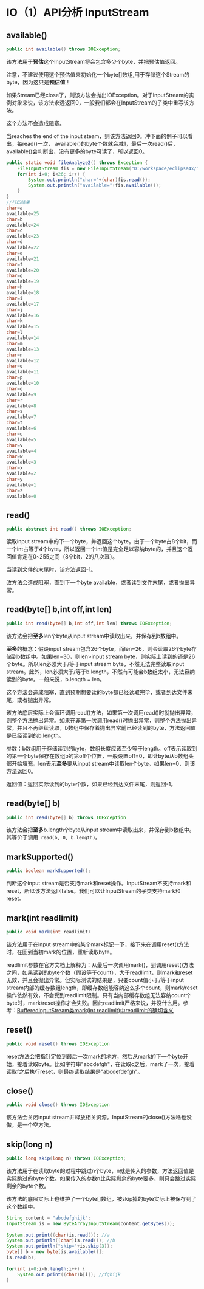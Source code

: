 # IO（1）API分析 InputStream

## available()
```java
public int available() throws IOException;
```
该方法用于**预估**这个InputStream将会包含多少个byte，并把预估值返回。

注意，不建议使用这个预估值来初始化一个byte[]数组,用于存储这个Stream的byte，因为这只是**预估值**！

如果Stream已经close了，则该方法会抛出IOException。对于InputStream的实例对象来说，该方法永远返回0，一般我们都会在InputStream的子类中重写该方法。

这个方法不会造成阻塞。

当reaches the end of the input steam，则该方法返回0。冲下面的例子可以看出，每read()一次， available()的byte个数就会减1，最后一次read()后，available()会判断出，没有更多的byte可读了，所以返回0。


```java
public static void fileAnalyze2() throws Exception {
	FileInputStream fis = new FileInputStream("D:/workspace/eclipse4x/io2/bin/resources/utf8_en_short.txt");
	for(int i=0; i<26; i++) {
		System.out.println("char="+(char)fis.read());
		System.out.println("available="+fis.available());
	}
}
//打印结果
char=a
available=25
char=b
available=24
char=c
available=23
char=d
available=22
char=e
available=21
char=f
available=20
char=g
available=19
char=h
available=18
char=i
available=17
char=j
available=16
char=k
available=15
char=l
available=14
char=m
available=13
char=n
available=12
char=o
available=11
char=p
available=10
char=q
available=9
char=r
available=8
char=s
available=7
char=t
available=6
char=u
available=5
char=v
available=4
char=w
available=3
char=x
available=2
char=y
available=1
char=z
available=0
```

## read()
```java
public abstract int read() throws IOException;
```

读取input stream中的下一个byte，并返回这个byte。由于一个byte占8个bit，而一个int占等于4个byte，所以返回一个int值是完全足以容纳byte的，并且这个返回值肯定在0~255之间（8个bit，2的八次幂）。

当读到文件的末尾时，该方法返回-1。

改方法会造成阻塞，直到下一个byte available，或者读到文件末尾，或者抛出异常。


## read(byte[] b,int off,int len)
```java
public int read(byte[] b,int off,int len) throws IOException;
```

该方法会把**至多**len个byte从input stream中读取出来，并保存到b数组中。

**至多**的概念：假设input stream包含26个byte，而len=26，则会读取26个byte存储到b数组中。如果len=30，则len>input stream byte，则实际上读到的还是26个byte。所以len必须大于/等于input stream byte，不然无法完整读取input stream。此外，len必须大于/等于b.length，不然有可能会b数组太小，无法容纳读到的byte。一般来说，b.length = len。

这个方法会造成阻塞，直到预期想要读的byte都已经读取完毕，或者到达文件末尾，或者抛出异常。

该方法底层实际上会循环调用read()方法，如果第一次调用read()时就抛出异常，则整个方法抛出异常。如果在菲第一次调用read()时抛出异常，则整个方法抛出异常，并且不再继续读取，b数组中保存着抛出异常前已经读到的byte，方法返回值是已经读到的b.length。

参数：b数组用于存储读到的byte，数组长度应该至少等于length。off表示读取到的第一个byte保存在数组b的第off个位置，一般设置off=0，即让byte从b数组头部开始填充。len表示**至多**要从input stream中读取len个byte。如果len=0，则该方法返回0。

返回值：返回实际读到的byte个数，如果已经到达文件末尾，则返回-1。
## read(byte[] b)
```java
public int read(byte[] b) throws IOException
```
该方法会把**至多**b.length个byte从input stream中读取出来，并保存到b数组中。其等价于调用` read(b, 0, b.length)`。

## markSupported()
```java
public boolean markSupported();
```

判断这个input stream是否支持mark和reset操作。InputStream不支持mark和reset，所以该方法返回false。我们可以让InputStream的子类支持mark和reset。

## mark(int readlimit)
```java
public void mark(int readlimit)
```

该方法用于在input stream中的某个mark标记一下，接下来在调用reset()方法时，在回到当初mark的位置，重新读取byte。

readlimit参数在官方文档上解释为：从最后一次调用mark()，到调用reset()方法之间，如果读到的byte个数（假设等于count），大于readlimit，则mark和reset无效，并且会抛出异常。但实际测试的结果是，只要count值小于/等于input stream内部的缓存数组length，即缓存数组能容纳这么多个count，则mark/reset操作依然有效，不会受到readlimit限制。只有当内部缓存数组无法容纳count个byte时，mark/reset操作才会失败。因此readlimit严格来说，并没什么用。参考：[BufferedInputStream类mark(int readlimit)中readlimit的确切含义](http://blog.csdn.net/hui12343211/article/details/14166327)

## reset()
```java
public void reset() throws IOException
```

reset方法会把指针定位到最后一次mark的地方，然后从mark的下一个byte开始，接着读取byte。比如字符串"abcdefgh"，在读取c之后，mark了一次，接着读取f之后执行reset，则最终读取结果是"abcdefdefgh"。

## close()
```java
public void close() throws IOException
```

该方法会关闭input stream并释放相关资源。InputStream的close()方法啥也没做，是一个空方法。

## skip(long n)
```java
public long skip(long n) throws IOException;
```

该方法用于在读取byte的过程中跳过n个byte，n就是传入的参数，方法返回值是实际跳过的byte个数。如果传入的参数n比实际剩余的byte要多，则只会跳过实际剩余的byte个数。

该方法的底层实际上也维护了一个byte[]数组，被skip掉的byte实际上被保存到了这个数组中。

```java
String content = "abcdefghijk";  
InputStream is = new ByteArrayInputStream(content.getBytes());  
		  
System.out.print((char)is.read()); //a
System.out.println((char)is.read()); //b
System.out.println("skip="+is.skip(3)); 
byte[] b = new byte[is.available()];
is.read(b);
		
for(int i=0;i<b.length;i++) {
	System.out.print((char)b[i]); //fghijk
}
```
